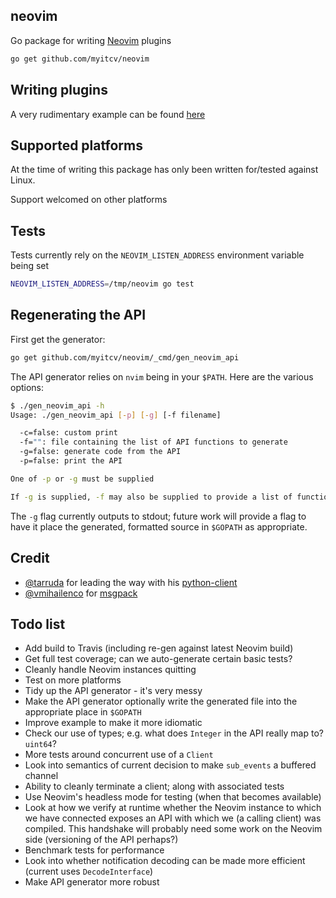 ## neovim

Go package for writing [Neovim](http://neovim.org/) plugins

```bash
go get github.com/myitcv/neovim
```

## Writing plugins

A very rudimentary example can be found [here](https://github.com/myitcv/neovim_example)

## Supported platforms

At the time of writing this package has only been written for/tested against Linux.

Support welcomed on other platforms

## Tests

Tests currently rely on the `NEOVIM_LISTEN_ADDRESS` environment variable being set

```bash
NEOVIM_LISTEN_ADDRESS=/tmp/neovim go test
```

## Regenerating the API

First get the generator:

```bash
go get github.com/myitcv/neovim/_cmd/gen_neovim_api
```

The API generator relies on `nvim` being in your `$PATH`. Here are the various options:

```bash
$ ./gen_neovim_api -h
Usage: ./gen_neovim_api [-p] [-g] [-f filename]

  -c=false: custom print
  -f="": file containing the list of API functions to generate
  -g=false: generate code from the API
  -p=false: print the API

One of -p or -g must be supplied

If -g is supplied, -f may also be supplied to provide a list of functions to generate
```

The `-g` flag currently outputs to stdout; future work will provide a flag to have it
place the generated, formatted source in `$GOPATH` as appropriate.

## Credit

* [@tarruda](https://github.com/tarruda) for leading the way with his [python-client](https://github.com/neovim/python-client)
* [@vmihailenco](https://github.com/vmihailenco) for [msgpack](https://github.com/vmihailenco/msgpack)

## Todo list

* Add build to Travis (including re-gen against latest Neovim build)
* Get full test coverage; can we auto-generate certain basic tests?
* Cleanly handle Neovim instances quitting
* Test on more platforms
* Tidy up the API generator - it's very messy
* Make the API generator optionally write the generated file into the appropriate place in `$GOPATH`
* Improve example to make it more idiomatic
* Check our use of types; e.g. what does `Integer` in the API really map to? `uint64`?
* More tests around concurrent use of a `Client`
* Look into semantics of current decision to make `sub_events` a buffered channel
* Ability to cleanly terminate a client; along with associated tests
* Use Neovim's headless mode for testing (when that becomes available)
* Look at how we verify at runtime whether the Neovim instance to which we have connected exposes an API
with which we (a calling client) was compiled. This handshake will probably need some work on the Neovim
side (versioning of the API perhaps?)
* Benchmark tests for performance
* Look into whether notification decoding can be made more efficient (current uses `DecodeInterface`)
* Make API generator more robust

